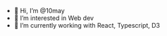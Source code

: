 - 👋 Hi, I’m @10may
- 👀 I’m interested in Web dev
- 🌱 I’m currently working with React, Typescript, D3

<!---
10may/10may is a ✨ special ✨ repository because its `README.md` (this file) appears on your GitHub profile.
You can click the Preview link to take a look at your changes.
--->
